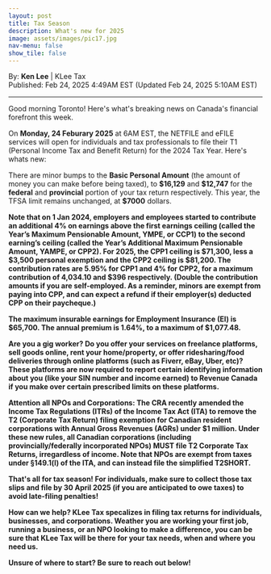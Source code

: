 ```yaml
---
layout: post
title: Tax Season
description: What's new for 2025
image: assets/images/pic17.jpg
nav-menu: false
show_tile: false
---
```


<style>
  p {
    margin-bottom: 15px; 
  }

  hr.major {
    margin: 10px 0;
  }
</style>

<!-- Credits -->
<div class="row">
	<div class="12u">
		<p>By: <b>Ken Lee</b> | KLee Tax <br> Published: Feb 24, 2025 4:49AM EST (Updated Feb 24, 2025 5:10AM EST)</p>
	</div>
</div>

<hr class="major"/>

<!-- Content -->

<div class="row">
	<div class="12u">
		<p>Good morning Toronto! Here's what's breaking news on Canada's financial forefront this week. </p>
      <p>On <b>Monday, 24 Feburary 2025</b> at 6AM EST, the NETFILE and eFILE services will open for individuals and tax professionals to file their T1 (Personal Income Tax and Benefit Return) for the 2024 Tax Year. Here's whats new:</p>
      <p>There are minor bumps to the <b>Basic Personal Amount</b> (the amount of money you can make before being taxed), to <b>$16,129</b> and <b>$12,747</b> for the <b>federal</b> and <b>provincial</b> portion of your tax return respectively. This year, the TFSA limit remains unchanged, at <b>$7000</b> dollars. </p>
      <p><b>Note that on 1 Jan 2024, employers and employees started to contribute an additional 4% on earnings above the first earnings ceiling (called the Year’s Maximum Pensionable Amount, YMPE, or CCP1) to the second earning’s ceiling (called the Year’s Additional Maximum Pensionable Amount, YAMPE, or CPP2). For 2025, the  CPP1 ceiling is $71,300, less a $3,500 personal exemption and the CPP2 ceiling is $81,200. The contribution rates are 5.95% for CPP1 and 4% for CPP2, for a maximum contribution of 4,034.10 and $396 respectively. (Double the contribution amounts if you are self-employed. As a reminder, minors are exempt from paying into CPP, and can expect a refund if their employer(s) deducted CPP on their paycheque.)</p>
      <p>The maximum insurable earnings for Employment Insurance (EI) is $65,700. The annual premium is 1.64%, to a maximum of $1,077.48.</p>
      <p>Are you a gig worker? Do you offer your services on freelance platforms, sell goods online, rent your home/property, or offer ridesharing/food deliveries through online platforms (such as Fiverr, eBay, Uber, etc)? These platforms are now required to report certain identifying information about you (like your SIN number and income earned) to Revenue Canada if you make over certain prescribed limits on these platforms.</p>
      <p>Attention all NPOs and Corporations: The CRA recently amended the Income Tax Regulations (ITRs) of the Income Tax Act (ITA) to remove the T2 (Corporate Tax Return) filing exemption for Canadian resident corporations with Annual Gross Revenues (AGRs) under $1 million. Under these new rules, all Canadian corporations (including provincially/federally incorporated NPOs) MUST file T2 Corporate Tax Returns, irregardless of income. Note that NPOs are exempt from taxes under §149.1(l) of the ITA, and can instead file the simplified T2SHORT. 
      <p>That's all for tax season! For individuals, make sure to collect those tax slips and file by <b>30 April 2025</b> (if you are anticipated to owe taxes) to avoid late-filing penalties! </p>
      <p>How can we help? KLee Tax specalizes in filing tax returns for individuals, businesses, and corporations. Weather you are working your first job, running a business, or an NPO looking to make a difference, you can be sure that KLee Tax will be there for your tax needs, when and where you need us.</p>
      <p>Unsure of where to start? Be sure to reach out below!</p>
	</div>
</div>